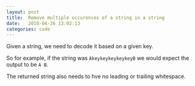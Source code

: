 ```yaml
---
layout: post
title:  Remove multiple occurences of a string in a string
date:   2018-04-26 13:02:13
categories: code
---
```

Given a string, we need to decode it based on a given key.

So for example, if the string was `AkeykeykeykeykeyB` we would expect the output to be `A B`.

The returned string also needs to hve no leading or trailing whitespace.


<script src="https://gist.github.com/dyatesupnorth/03aeb0fa86877956f226eabf27128384.js"></script>